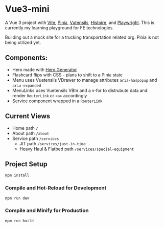 # Vue3-mini

A Vue 3 project with [Vite](https://vitejs.dev/), [Pinia](https://pinia.vuejs.org/), [Vutensils](https://vuetensils.com/), [Histoire](https://histoire.dev/), and [Playwright](https://playwright.dev/). This is currently my learning playground for FE technologies. 

Building out a mock site for a trucking transportation related org. Pinia is not being utilized yet.

## Components:
  
  * Hero made with [Hero Generator](https://hero-generator.netlify.app/)
  * Flashcard flips with CSS - plans to shift to a Pinia state
  * Menu uses Vuetensils VDrawer to manage attributes `aria-haspopup` and `aria-expanded`  
  * MenuLinks uses Vuetensils VBtn and a v-for to distrubute data and render `RouterLink` or `<a>` accordingly  
  * Service component wrapped in a `RouterLink`
  
## Current Views

  * Home path   `/`
  * About path    `/about`
  * Service path    `/services`
      * JIT path    `/services/just-in-time`
      * Heavy Haul & Flatbed path   `/services/special-equipment`


## Project Setup

```sh
npm install
```

### Compile and Hot-Reload for Development

```sh
npm run dev
```

### Compile and Minify for Production

```sh
npm run build
```
